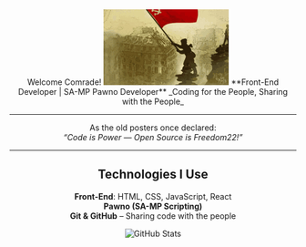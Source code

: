 <div align="center">
Welcome Comrade!
<img src="https://github.com/atskureli1/atskureli1/blob/main/ussr.gif?raw=true" alt="Coding Comrade" />
**Front-End Developer | SA-MP Pawno Developer**  
_Coding for the People, Sharing with the People_

---
As the old posters once declared:  
*“Code is Power — Open Source is Freedom22!”*

---

##  Technologies I Use
  **Front-End**: HTML, CSS, JavaScript, React  
  **Pawno (SA-MP Scripting)**  
  **Git & GitHub** – Sharing code with the people  


![GitHub Stats](https://github-readme-stats.vercel.app/api?username=atskureli1&show_icons=true&theme=radical)

</div>
